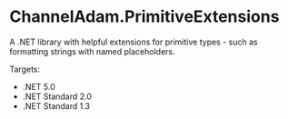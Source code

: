 # ChannelAdam.PrimitiveExtensions

A .NET library with helpful extensions for primitive types - such as formatting strings with named placeholders.

Targets:

- .NET 5.0
- .NET Standard 2.0
- .NET Standard 1.3
